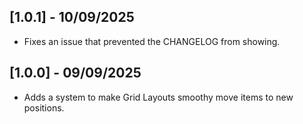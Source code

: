 ## [1.0.1] - 10/09/2025

- Fixes an issue that prevented the CHANGELOG from showing.

## [1.0.0] - 09/09/2025

- Adds a system to make Grid Layouts smoothy move items to new positions.